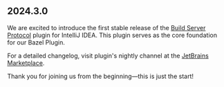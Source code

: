<h2>2024.3.0</h2> <p>We are excited to introduce the first stable release of the <a href="https://build-server-protocol.github.io/">Build Server Protocol</a> plugin for IntelliJ IDEA. This plugin serves as the core foundation for our Bazel Plugin.</p> <p>For a detailed changelog, visit plugin's nightly channel at the <a href="https://plugins.jetbrains.com/plugin/20329">JetBrains Marketplace</a>.</p> <p>Thank you for joining us from the beginning—this is just the start!</p>
